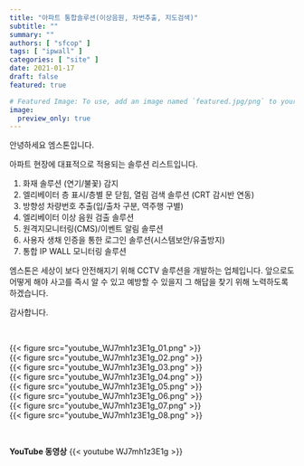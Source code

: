 ```yaml
---
title: "아파트 통합솔루션(이상음원, 차번추출, 지도검색)"
subtitle: ""
summary: ""
authors: [ "sfcop" ]
tags: [ "ipwall" ]
categories: [ "site" ]
date: 2021-01-17
draft: false
featured: true

# Featured Image: To use, add an image named `featured.jpg/png` to your page's folder.
image:
  preview_only: true
---
```


안녕하세요 엠스톤입니다.

아파트 현장에 대표적으로 적용되는 솔루션 리스트입니다.
1. 화재 솔루션 (연기/불꽃) 감지
2. 엘리베이터 층 표시/층별 문 닫힘, 열림 검색 솔루션 (CRT 감시반 연동)
3. 방향성 차량번호 추출(입/출차 구분, 역주행 구별)
4. 엘리베이터 이상 음원 검출 솔루션
5. 원격지모니터링(CMS)/이벤트 알림 솔루션
6. 사용자 생채 인증을 통한 로그인 솔루션(시스템보안/유출방지)
7. 통합 IP WALL 모니터링 솔루션

엠스톤은 세상이 보다 안전해지기 위해 CCTV 솔루션을 개발하는 업체입니다.
앞으로도 어떻게 해야 사고를 즉시 알 수 있고 예방할 수 있을지
그 해답을 찾기 위해 노력하도록 하겠습니다.

감사합니다.

&nbsp;

<div class="container"><div class="row no-gutters">
<div class="col-sm-6">{{< figure src="youtube_WJ7mh1z3E1g_01.png" >}}</div>
<div class="col-sm-6">{{< figure src="youtube_WJ7mh1z3E1g_02.png" >}}</div>
<div class="col-sm-6">{{< figure src="youtube_WJ7mh1z3E1g_03.png" >}}</div>
<div class="col-sm-6">{{< figure src="youtube_WJ7mh1z3E1g_04.png" >}}</div>
<div class="col-sm-6">{{< figure src="youtube_WJ7mh1z3E1g_05.png" >}}</div>
<div class="col-sm-6">{{< figure src="youtube_WJ7mh1z3E1g_06.png" >}}</div>
<div class="col-sm-6">{{< figure src="youtube_WJ7mh1z3E1g_07.png" >}}</div>
<div class="col-sm-6">{{< figure src="youtube_WJ7mh1z3E1g_08.png" >}}</div>
</div></div>

&nbsp;

**YouTube 동영상**
{{< youtube WJ7mh1z3E1g >}}
